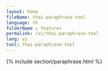 ```yaml
---
layout: home
fileName: thai-paraphrase-tool
language: th
folderName : features
permalink: /vi/thai-paraphrase-tool
lang: vi
tool: thai-paraphrase-tool
---
```

{% include section/paraphrase.html %}